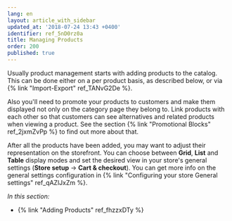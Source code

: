 ```yaml
---
lang: en
layout: article_with_sidebar
updated_at: '2018-07-24 13:43 +0400'
identifier: ref_5nD0rz0a
title: Managing Products
order: 200
published: true
---
```

Usually product management starts with adding products to the catalog. This can be done either on a per product basis, as described below, or via {% link "Import-Export" ref_TANvG2De %}. 

Also you'll need to promote your products to customers and make them displayed not only on the category page they belong to. Link products with each other so that customers can see alternatives and related products when viewing a product. See the section {% link "Promotional Blocks" ref_2jxmZvPp %} to find out more about that.

After all the products have been added, you may want to adjust their representation on the storefront. You can choose between **Grid**, **List** and **Table** display modes and set the desired view in your store's general settings (**Store setup** -> **Cart & checkout**). You can get more info on the general settings configuration in {% link "Configuring your store General settings" ref_qAZlJxZm %}.

_In this section:_

*   {% link "Adding Products" ref_fhzzxDTy %}

